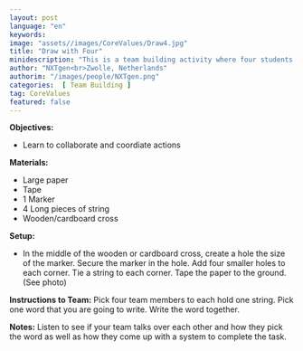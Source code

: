 ```yaml
---
layout: post
language: "en"
keywords: 
image: "assets//images/CoreValues/Draw4.jpg"
title: "Draw with Four"
minidescription: "This is a team building activity where four students must draw a word or image together."
author: "NXTgen<br>Zwolle, Netherlands"
authorim: "/images/people/NXTgen.png"
categories:  [ Team Building ]
tag: CoreValues
featured: false
---
```


<b>Objectives:</b>
- Learn to collaborate and coordiate actions

<b>Materials:</b>
- Large paper
- Tape
- 1 Marker
- 4 Long pieces of string
- Wooden/cardboard cross

<b>Setup:</b>
- In the middle of the wooden or cardboard cross, create a hole the size of the marker. Secure the marker in the hole. Add four smaller holes to each corner. Tie a string to each corner.  Tape the paper to the ground. (See photo)

<b>Instructions to Team:</b>
Pick four team members to each hold one string. Pick one word that you are going to write. Write the word together.

<b>Notes:</b>
Listen to see if your team talks over each other and how they pick the word as well as how they come up with a system to complete the task.

